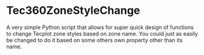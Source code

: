 # Tec360ZoneStyleChange
A very simple Python script that allows for super quick design of functions to change Tecplot zone styles based on zone name. You could just as easily be changed to do it based on some others own property other than its name.
